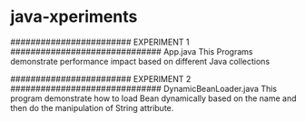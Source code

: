 # java-xperiments
######################## EXPERIMENT 1 ##############################
App.java
This Programs demonstrate performance impact based on different Java collections

######################## EXPERIMENT 2 ##############################
DynamicBeanLoader.java
This program demonstrate how to load Bean dynamically based on the name and then do the manipulation of String attribute.



